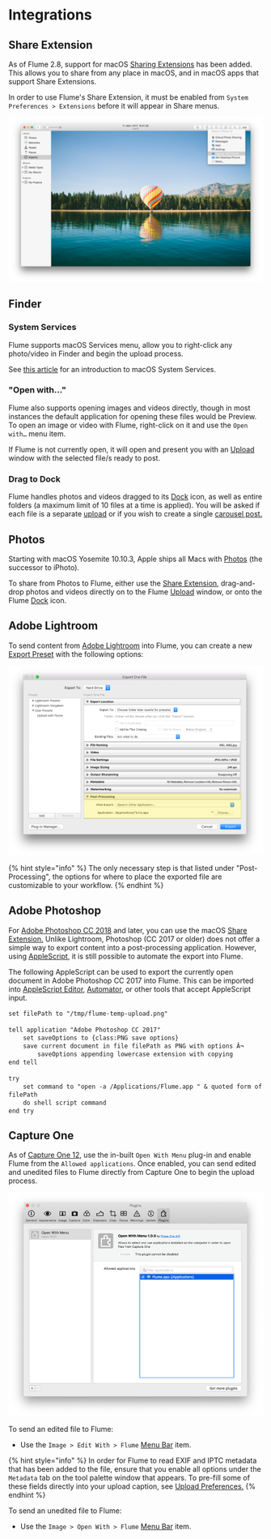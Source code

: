 # Integrations

## Share Extension

As of Flume 2.8, support for macOS [Sharing Extensions](https://support.apple.com/kb/PH18826) has been added. This allows you to share from any place in macOS, and in macOS apps that support Share Extensions.

In order to use Flume's Share Extension, it must be enabled from `System Preferences > Extensions` before it will appear in Share menus.

![](../.gitbook/assets/share-extension.png)

## Finder

### System Services

Flume supports macOS Services menu, allow you to right-click any photo/video in Finder and begin the upload process.

See [this article](http://www.macworld.com/article/1163996/software-utilities/how-to-use-services-in-mac-os-x.html) for an introduction to macOS System Services.

### "Open with…"

Flume also supports opening images and videos directly, though in most instances the default application for opening these files would be Preview. To open an image or video with Flume, right-click on it and use the `Open with…` menu item.

If Flume is not currently open, it will open and present you with an [Upload](../views/upload.md) window with the selected file/s ready to post.

### Drag to Dock

Flume handles photos and videos dragged to its [Dock](glossary.md#dock) icon, as well as entire folders \(a maximum limit of 10 files at a time is applied\). You will be asked if each file is a separate [upload](../views/upload.md) or if you wish to create a single [carousel post.](../views/upload.md#carousel-posts)

## Photos

Starting with macOS Yosemite 10.10.3, Apple ships all Macs with [Photos](https://support.apple.com/photos) \(the successor to iPhoto\).

To share from Photos to Flume, either use the [Share Extension](integrations.md#share-extension), drag-and-drop photos and videos directly on to the Flume [Upload](../views/upload.md#creating-posts) window, or onto the Flume [Dock](glossary.md#dock) icon.

## Adobe Lightroom

To send content from [Adobe Lightroom](https://www.adobe.com/products/photoshop-lightroom.html) into Flume, you can create a new [Export Preset](https://helpx.adobe.com/lightroom/help/export-presets-settings-plug-ins.html) with the following options:

![](../.gitbook/assets/integrations-lightroom.png)

{% hint style="info" %}
The only necessary step is that listed under "Post-Processing", the options for where to place the exported file are customizable to your workflow.
{% endhint %}

## Adobe Photoshop

For [Adobe Photoshop CC 2018](https://www.adobe.com/products/photoshop.html) and later, you can use the macOS [Share Extension.](integrations.md#share-extension) Unlike Lightroom, Photoshop \(CC 2017 or older\) does not offer a simple way to export content into a post-processing application. However, using [AppleScript](https://en.wikipedia.org/wiki/AppleScript), it is still possible to automate the export into Flume.

The following AppleScript can be used to export the currently open document in Adobe Photoshop CC 2017 into Flume. This can be imported into [AppleScript Editor](https://en.wikipedia.org/wiki/AppleScript_Editor), [Automator](https://en.wikipedia.org/wiki/List_of_macOS_components#Automator), or other tools that accept AppleScript input.

```text
set filePath to "/tmp/flume-temp-upload.png"

tell application "Adobe Photoshop CC 2017"
    set saveOptions to {class:PNG save options}
    save current document in file filePath as PNG with options Â¬
        saveOptions appending lowercase extension with copying
end tell

try
    set command to "open -a /Applications/Flume.app " & quoted form of filePath
    do shell script command
end try
```

## Capture One

As of [Capture One 12](https://www.phaseone.com/Capture-One/), use the in-built `Open With Menu` plug-in and enable Flume from the `Allowed applications`. Once enabled, you can send edited and unedited files to Flume directly from Capture One to begin the upload process.

![](../.gitbook/assets/captureone.png)



To send an edited file to Flume:

* Use the `Image > Edit With > Flume` [Menu Bar](https://help.flumeapp.com/misc/glossary#menu-bar) item.

{% hint style="info" %}
In order for Flume to read EXIF and IPTC metadata that has been added to the file, ensure that you enable all options under the `Metadata` tab on the tool palette window that appears. To pre-fill some of these fields directly into your upload caption, see [Upload Preferences.](../preferences/upload/advanced.md#pre-fill-caption)
{% endhint %}

To send an unedited file to Flume:

* Use the `Image > Open With > Flume` [Menu Bar](https://help.flumeapp.com/misc/glossary#menu-bar) item.

